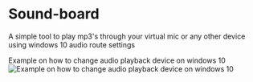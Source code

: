 # Sound-board
A simple tool to play mp3's through your virtual mic or any other device using windows 10 audio route settings

Example on how to change audio playback device on windows 10
![Example on how to change audio playback device on windows 10](https://i.imgur.com/DSZM8sH.png)
